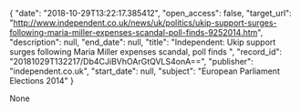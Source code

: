 {
  "date": "2018-10-29T13:22:17.385412", 
  "open_access": false, 
  "target_url": "http://www.independent.co.uk/news/uk/politics/ukip-support-surges-following-maria-miller-expenses-scandal-poll-finds-9252014.htm", 
  "description": null, 
  "end_date": null, 
  "title": "Independent:  Ukip support surges following Maria Miller expenses scandal, poll finds ", 
  "record_id": "20181029T132217/Db4CJiBVhOArGtQVLS4onA==", 
  "publisher": "independent.co.uk", 
  "start_date": null, 
  "subject": "European Parliament Elections 2014"
}

None